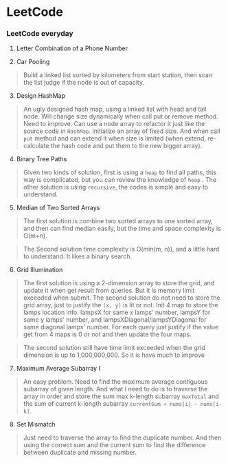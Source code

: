 # LeetCode

### LeetCode everyday

1. Letter Combination of a Phone Number

2. Car Pooling
 > Build a linked list sorted by kilometers from start station, then scan the list judge if the node is out of capacity.
 
3. Design HashMap
 > An ugly designed hash map, using a linked list with head and tail node. Will change size dynamically when call put
   or remove method. Need to improve. Can use a node array to refactor it just like the source code in `HashMap`. Initialize
   an array of fixed size. And when call `put` method and can extend it when size is limited (when extend, re-calculate the
   hash code and put them to the new bigger array).
   
4. Binary Tree Paths
 > Given two kinds of solution, first is using a `heap` to find all paths, this way is complicated, but you can review the 
   knowledge of `heap` . The other solution is using `recursive`, the codes is simple and easy to understand.

5. Median of Two Sorted Arrays
 > The first solution is combine two sorted arrays to one sorted array, and then can find median easily, but the time and 
   space complexity is O(m+n).
    
 > The Second solution time complexity is O(min(m, n)), and a little hard to understand. It likes a binary search. 

6. Grid Illumination
 > The first solution is using a 2-dimension array to store the grid, and update it when get result from queries. But it
   is memory limit exceeded when submit.
 > The second solution do not need to store the grid array, just to justify the `(x, y)` is lit or not. Init 4 map to store
   the lamps location info. lampsX for same x lamps' number, lampsY for same y lamps' number, and lampsXDiagonal/lampsYDiagonal for same 
   diagonal lamps' number. For each query just justify if the value get from 4 maps is 0 or not and then update the four maps.

 > The second solution still have time limit exceeded when the grid dimension is up to 1,000,000,000. So it is have much
   to improve

7. Maximum Average Subarray I
 > An easy problem. Need to find the maximum average contiguous subarray of given length. And what I need to do is to traverse
   the array in order and store the sum max k-length subarray `maxTotal` and the sum of current k-length subarray 
   `currentSum + nums[i] - nums[i-k]`.

8. Set Mismatch
 > Just need to traverse the array to find the duplicate number. And then using the correct sum and the current sum to find
   the difference between duplicate and missing number.